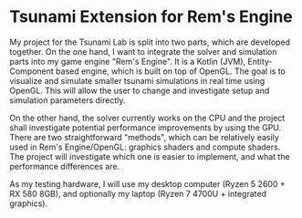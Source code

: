 # Tsunami Extension for Rem's Engine

My project for the Tsunami Lab is split into two parts, which are developed together.
On the one hand, I want to integrate the solver and simulation parts into my game engine "Rem's Engine".
It is a Kotlin (JVM), Entity-Component based engine, which is built on top of OpenGL.
The goal is to visualize and simulate smaller tsunami simulations in real time using OpenGL.
This will allow the user to change and investigate setup and simulation parameters directly.

On the other hand, the solver currently works on the CPU and the project shall investigate potential performance 
improvements by using the GPU. There are two straightforward "methods", which can be relatively easily used in Rem's Engine/OpenGL:
graphics shaders and compute shaders. The project will investigate which one is easier to implement,
and what the performance differences are.

As my testing hardware, I will use my desktop computer (Ryzen 5 2600 + RX 580 8GB),
and optionally my laptop (Ryzen 7 4700U + integrated graphics).